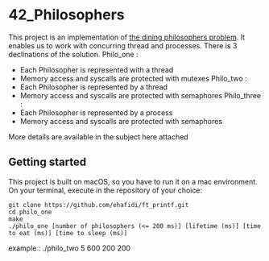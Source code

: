 # 42_Philosophers
This project is an implementation of [the dining philosophers problem](https://en.wikipedia.org/wiki/Dining_philosophers_problem).
It enables us to work with concurring thread and processes.
There is 3 declinations of the solution.
Philo_one : 
* Each Philosopher is represented with a thread
* Memory access and syscalls are protected with mutexes
Philo_two : 
* Each Philosopher is represented by a thread
* Memory access and syscalls are protected with semaphores
Philo_three : 
* Each Philosopher is represented by a process
* Memory access and syscalls are protected with semaphores

More details are available in the subject here attached

## Getting started
This project is built on macOS, so you have to run it on a mac environment.
On your terminal, execute in the repository of your choice:
```
git clone https://github.com/ehafidi/ft_printf.git
cd philo_one
make 
./philo_one [number of philosophers (<= 200 ms)] [lifetime (ms)] [time to eat (ms)] [time to sleep (ms)]
```
example : ./philo_two 5 600 200 200
